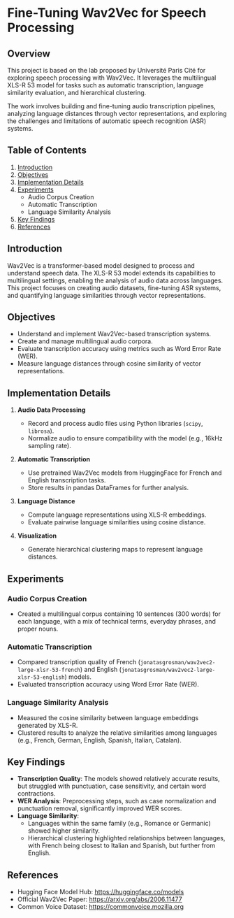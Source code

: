 # Fine-Tuning Wav2Vec for Speech Processing

## Overview
This project is based on the lab proposed by Université Paris Cité for exploring speech processing with Wav2Vec. It leverages the multilingual XLS-R 53 model for tasks such as automatic transcription, language similarity evaluation, and hierarchical clustering.

The work involves building and fine-tuning audio transcription pipelines, analyzing language distances through vector representations, and exploring the challenges and limitations of automatic speech recognition (ASR) systems.

## Table of Contents
1. [Introduction](#introduction)
2. [Objectives](#objectives)
3. [Implementation Details](#implementation-details)
4. [Experiments](#experiments)
   - Audio Corpus Creation
   - Automatic Transcription
   - Language Similarity Analysis
5. [Key Findings](#key-findings)
6. [References](#references)

## Introduction
Wav2Vec is a transformer-based model designed to process and understand speech data. The XLS-R 53 model extends its capabilities to multilingual settings, enabling the analysis of audio data across languages. This project focuses on creating audio datasets, fine-tuning ASR systems, and quantifying language similarities through vector representations.

## Objectives
- Understand and implement Wav2Vec-based transcription systems.
- Create and manage multilingual audio corpora.
- Evaluate transcription accuracy using metrics such as Word Error Rate (WER).
- Measure language distances through cosine similarity of vector representations.

## Implementation Details
1. **Audio Data Processing**
   - Record and process audio files using Python libraries (`scipy`, `librosa`).
   - Normalize audio to ensure compatibility with the model (e.g., 16kHz sampling rate).

2. **Automatic Transcription**
   - Use pretrained Wav2Vec models from HuggingFace for French and English transcription tasks.
   - Store results in pandas DataFrames for further analysis.

3. **Language Distance**
   - Compute language representations using XLS-R embeddings.
   - Evaluate pairwise language similarities using cosine distance.

4. **Visualization**
   - Generate hierarchical clustering maps to represent language distances.

## Experiments
### Audio Corpus Creation
- Created a multilingual corpus containing 10 sentences (300 words) for each language, with a mix of technical terms, everyday phrases, and proper nouns.

### Automatic Transcription
- Compared transcription quality of French (`jonatasgrosman/wav2vec2-large-xlsr-53-french`) and English (`jonatasgrosman/wav2vec2-large-xlsr-53-english`) models.
- Evaluated transcription accuracy using Word Error Rate (WER).

### Language Similarity Analysis
- Measured the cosine similarity between language embeddings generated by XLS-R.
- Clustered results to analyze the relative similarities among languages (e.g., French, German, English, Spanish, Italian, Catalan).

## Key Findings
- **Transcription Quality**: The models showed relatively accurate results, but struggled with punctuation, case sensitivity, and certain word contractions.
- **WER Analysis**: Preprocessing steps, such as case normalization and punctuation removal, significantly improved WER scores.
- **Language Similarity**:
  - Languages within the same family (e.g., Romance or Germanic) showed higher similarity.
  - Hierarchical clustering highlighted relationships between languages, with French being closest to Italian and Spanish, but further from English.

## References
- Hugging Face Model Hub: https://huggingface.co/models
- Official Wav2Vec Paper: https://arxiv.org/abs/2006.11477
- Common Voice Dataset: https://commonvoice.mozilla.org
